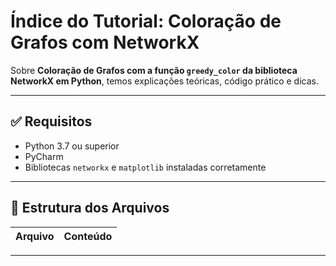 # Índice do Tutorial: Coloração de Grafos com NetworkX

Sobre **Coloração de Grafos com a função `greedy_color` da biblioteca NetworkX em Python**, temos explicações teóricas, código prático e dicas.

---

## ✅ Requisitos

- Python 3.7 ou superior  
- PyCharm 
- Bibliotecas `networkx` e `matplotlib` instaladas corretamente  

---

## 📁 Estrutura dos Arquivos

| Arquivo | Conteúdo |
|--------|----------|

---
